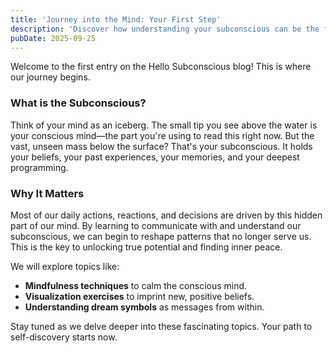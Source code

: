 ```yaml
---
title: 'Journey into the Mind: Your First Step'
description: 'Discover how understanding your subconscious can be the first step towards profound personal transformation and healing.'
pubDate: 2025-09-25
---
```


Welcome to the first entry on the Hello Subconscious blog! This is where our journey begins.

### What is the Subconscious?

Think of your mind as an iceberg. The small tip you see above the water is your conscious mind—the part you're using to read this right now. But the vast, unseen mass below the surface? That's your subconscious. It holds your beliefs, your past experiences, your memories, and your deepest programming.

### Why It Matters

Most of our daily actions, reactions, and decisions are driven by this hidden part of our mind. By learning to communicate with and understand our subconscious, we can begin to reshape patterns that no longer serve us. This is the key to unlocking true potential and finding inner peace.

We will explore topics like:
-   **Mindfulness techniques** to calm the conscious mind.
-   **Visualization exercises** to imprint new, positive beliefs.
-   **Understanding dream symbols** as messages from within.

Stay tuned as we delve deeper into these fascinating topics. Your path to self-discovery starts now.